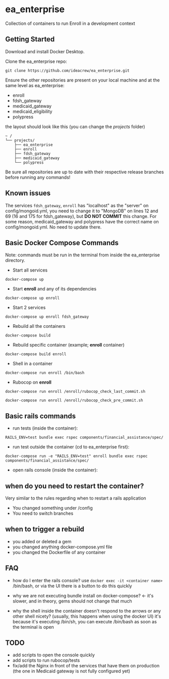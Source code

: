 # ea_enterprise
Collection of containers to run Enroll in a development context

## Getting Started

Download and install Docker Desktop.

Clone the ea_enterprise repo:
```
git clone https://github.com/ideacrew/ea_enterprise.git
```
Ensure the other repositories are present on your local machine and at the same level as ea_enterprise:

- enroll
- fdsh_gateway
- medicaid_gateway
- medicaid_eligibility
- polypress

the layout should look like this (you can change the *projects* folder)
```
~ /
└── projects/
    ├── ea_enterprise
    ├── enroll
    ├── fdsh_gateway
    ├── medicaid_gateway
    └── polypress

```

Be sure all repositories are up to date with their respective release branches before running any commands!

## Known issues

The services `fdsh_gateway`, `enroll` has "localhost" as the "server" on config/mongoid.yml, you need to change it to "MongoDB" on lines 12 and 69 (16 and 175 for fdsh_gateway), but **DO NOT COMMIT** this change.
For some reason, medicaid_gateway and polypress have the correct name on config/mongoid.yml. No need to update there.


## Basic Docker Compose Commands
Note: commands must be run in the terminal from inside the ea_enterprise directory.

- Start all services
```
docker-compose up
```

- Start **enroll** and any of its dependencies
```
docker-compose up enroll
```

- Start 2 services
```
docker-compose up enroll fdsh_gateway
```
- Rebuild all the containers  
```
docker-compose build
```

- Rebuild specific container (example; **enroll** container)
```
docker-compose build enroll
```
- Shell in a container
```
docker-compose run enroll /bin/bash
```
- Rubocop on **enroll**
```
docker-compose run enroll /enroll/rubocop_check_last_commit.sh
```
```
docker-compose run enroll /enroll/rubocop_check_pre_commit.sh
```
## Basic rails commands
- run tests (inside the container): 
```
RAILS_ENV=test bundle exec rspec components/financial_assistance/spec/
```

- run test outside the container (cd to ea_enterprise first):
```
docker-compose run -e "RAILS_ENV=test" enroll bundle exec rspec components/financial_assistance/spec/
```

- open rails console (inside the container):
## when do you need to restart the container?

Very similar to the rules regarding when to restart a rails application 

- You changed something under /config 
- You need to switch branches

## when to trigger a rebuild 

- you added or deleted a gem
- you changed anything docker-compose.yml file
- you changed the Dockerfile of any container

## FAQ

- how do I enter the rails console? use `docker exec -it <container name>` /bin/bash, or via the UI there is a button to do this quickly

- why we are not executing bundle install on docker-compose? <- it's slower, and in theory, gems should not change that much

- why the shell inside the container doesn't respond to the arrows or any other shell nicety? (usually, this happens when using the docker UI) it's because it's executing /bin/sh, you can execute /bin/bash as soon as the terminal is open

## TODO

- add scripts to open the console quickly 
- add scripts to run rubocop/tests
- fix/add the Nginx in front of the services that have them on production (the one in Medicaid gateway is not fully configured yet)

